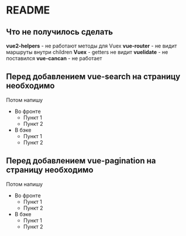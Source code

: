 # README

## Что не получилось сделать
**vue2-helpers** - не работают методы для Vuex
**vue-router** - не видит маршруты внутри children
**Vuex** - getters не видит
**vuelidate** - не поставился
**vue-cancan** - не работает

## Перед добавлением vue-search на страницу необходимо
Потом напишу
- Во фронте
  - Пункт 1
  - Пункт 2
- В бэке
  - Пункт 1
  - Пункт 2

## Перед добавлением vue-pagination на страницу необходимо
Потом напишу
- Во фронте
  - Пункт 1
  - Пункт 2
- В бэке
  - Пункт 1
  - Пункт 2